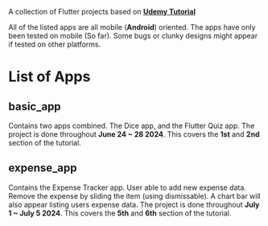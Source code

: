 A collection of Flutter projects based on [**Udemy Tutorial**](https://www.udemy.com/course/learn-flutter-dart-to-build-ios-android-apps/)

All of the listed apps are all mobile (**Android**) oriented. The apps have only been tested on mobile (So far). Some bugs or clunky designs might appear if tested on other platforms.

# List of Apps

## basic_app
Contains two apps combined. The Dice app, and the Flutter Quiz app. The project is done throughout **June 24 ~ 28 2024**. This covers the **1st** and **2nd** section of the tutorial.

## expense_app
Contains the Expense Tracker app. User able to add new expense data. Remove the expense by sliding the item (using dismissable). A chart bar will also appear listing users expense data. The project is done throughout **July 1  ~ July 5 2024**. This covers the **5th** and **6th** section of the tutorial.
